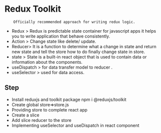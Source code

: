 # Redux Toolkit
        Officially recommended approach for writing redux logic.
* Redux > Redux is predictable state container for javascript apps
          it helps you to write application that behave consistently. 
* Action > Change state like delete/ update.
* Reducer> It is a function to determine what a change in state and return new state and
           tell the store how to do finally change state in store.
* state > State is a built-in react object that is used to contain data or 
          information about the components.
* useDispatch > for data transfer model to reducer .
* useSelector > used for data access.
    
## Step
* Install reduxjs and toolkit package
    npm i @reduxjs/toolkit
* Create global store=>store.js
* Providing store to complete react app
* Create a slice
* Add slice reducer to the store 
* Implementing useSelector and useDispatch in react component
